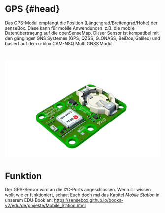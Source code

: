 # GPS {#head}
<div class="description">Das GPS-Modul empfängt die Position (Längengrad/Breitengrad/Höhe) der senseBox. Diese kann für mobile Anwendungen, z.B. die mobile Datenübertragung auf die openSenseMap. Dieser Sensor ist kompatibel mit den gängingen GNS Systemen (GPS, QZSS, GLONASS, BeiDou, Galileo) und basiert auf dem u-blox CAM-M8Q Multi GNSS Modul.</div>

<div class="line">
    <br>
    <br>
</div>

![Der GPS-Sensor](../../pictures/gps%20top.png)

# Funktion

Der GPS-Sensor wird an die I2C-Ports angeschlossen. Wenn ihr wissen wollt wie er funktioniert, schaut Euch doch mal das Kapitel *Mobile Station* in unserem EDU-Book an: https://sensebox.github.io/books-v2/edu/de/projekte/Mobile_Station.html

